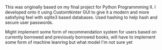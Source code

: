 This was originally based on my final project for Python Programmming II. I developed onto it using Customtkinter GUI to give it a modern and more satisfying feel with sqlite3 based databases. Used hashing to help hash and secure user passwords.

Might implement some form of recommendation system for users based on currently borrowed and previously borrowed books, will have to implement some form of machine leanring but what model I'm not sure yet
